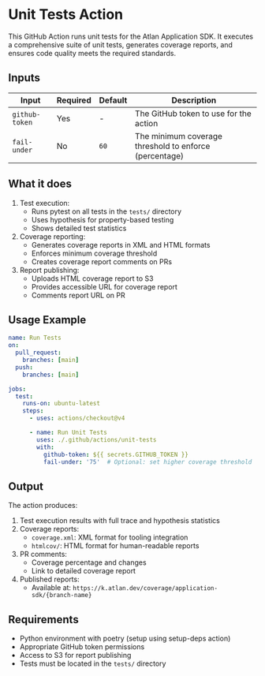 # Unit Tests Action

This GitHub Action runs unit tests for the Atlan Application SDK. It executes a comprehensive suite of unit tests, generates coverage reports, and ensures code quality meets the required standards.

## Inputs

| Input | Required | Default | Description |
|-------|----------|---------|-------------|
| `github-token` | Yes | - | The GitHub token to use for the action |
| `fail-under` | No | `60` | The minimum coverage threshold to enforce (percentage) |

## What it does

1. Test execution:
    - Runs pytest on all tests in the `tests/` directory
    - Uses hypothesis for property-based testing
    - Shows detailed test statistics
2. Coverage reporting:
    - Generates coverage reports in XML and HTML formats
    - Enforces minimum coverage threshold
    - Creates coverage report comments on PRs
3. Report publishing:
    - Uploads HTML coverage report to S3
    - Provides accessible URL for coverage report
    - Comments report URL on PR

## Usage Example

```yaml
name: Run Tests
on:
  pull_request:
    branches: [main]
  push:
    branches: [main]

jobs:
  test:
    runs-on: ubuntu-latest
    steps:
      - uses: actions/checkout@v4

      - name: Run Unit Tests
        uses: ./.github/actions/unit-tests
        with:
          github-token: ${{ secrets.GITHUB_TOKEN }}
          fail-under: '75'  # Optional: set higher coverage threshold
```

## Output

The action produces:

1. Test execution results with full trace and hypothesis statistics
2. Coverage reports:
    - `coverage.xml`: XML format for tooling integration
    - `htmlcov/`: HTML format for human-readable reports
3. PR comments:
    - Coverage percentage and changes
    - Link to detailed coverage report
4. Published reports:
    - Available at: `https://k.atlan.dev/coverage/application-sdk/{branch-name}`

## Requirements

- Python environment with poetry (setup using setup-deps action)
- Appropriate GitHub token permissions
- Access to S3 for report publishing
- Tests must be located in the `tests/` directory
